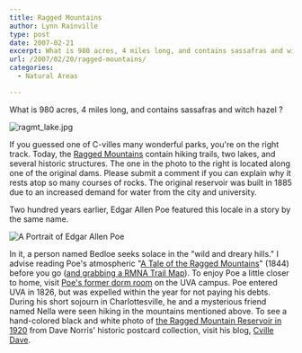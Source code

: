 ```yaml
---
title: Ragged Mountains
author: Lynn Rainville
type: post
date: 2007-02-21
excerpt: What is 980 acres, 4 miles long, and contains sassafras and witch hazel ?
url: /2007/02/20/ragged-mountains/
categories:
  - Natural Areas

---
```

What is 980 acres, 4 miles long, and contains sassafras and witch hazel ? 

<img src='/media/2007/02/ragmt_lake.jpg' alt='ragmt_lake.jpg' />

 If you guessed one of C-villes many wonderful parks, you're on the right track. Today, the [Ragged Mountains][1] contain hiking trails, two lakes, and several historic structures. The one in the photo to the right is located along one of the original dams. Please submit a comment if you can explain why it rests atop so many courses of rocks. The original reservoir was built in 1885 due to an increased demand for water from the city and university.

Two hundred years earlier, Edgar Allen Poe featured this locale in a story by the same name. 

<img src='/media/2007/02/poe.jpg' alt='A Portrait of Edgar Allen Poe' />

 In it, a person named Bedloe seeks solace in the "wild and dreary hills." I advise reading Poe's atmospheric "[A Tale of the Ragged Mountains][2]" (1844) before you go ([and grabbing a RMNA Trail Map][3]). To enjoy Poe a little closer to home, visit [Poe's former dorm room][4] on the UVA campus. Poe entered UVA in 1826, but was expelled within the year for not paying his debts. During his short sojourn in Charlottesville, he and a mysterious friend named Nella were seen hiking in the mountains mentioned above. To see a hand-colored black and white photo of [the Ragged Mountain Reservoir in 1920][5] from Dave Norris' historic postcard collection, visit his blog, [Cville Dave][6].

 [1]: http://ivycreekfoundation.org/RMNA_SitePlanAndReview.html
 [2]: http://etext.lib.virginia.edu/etcbin/browse-mixed-new?id=PoeMoun&tag=public&images=images/modeng&data=/texts/english/modeng/parsed
 [3]: http://ivycreekfoundation.org/rmna_trailmaps.html
 [4]: http://scs.student.virginia.edu/~ravens/poe-rm.php
 [5]: http://cvilledave.blogspot.com/2007/02/loco-for-loco.html
 [6]: http://cvilledave.blogspot.com/index.html
